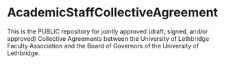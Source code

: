 # AcademicStaffCollectiveAgreement
This is the PUBLIC repository for jointly approved (draft, signed, and/or approved) Collective Agreements between the University of Lethbridge Faculty Association and the Board of Governors of the University of Lethbridge.
